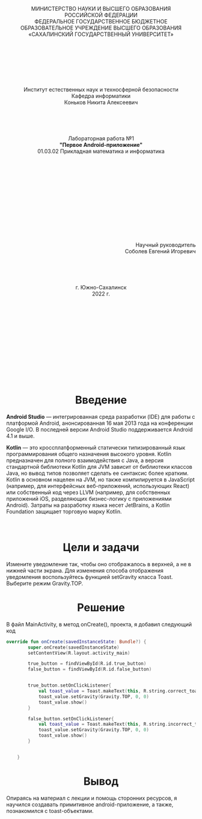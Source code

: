 <p align = "center">МИНИСТЕРСТВО НАУКИ И ВЫСШЕГО ОБРАЗОВАНИЯ<br>
РОССИЙСКОЙ ФЕДЕРАЦИИ<br>
ФЕДЕРАЛЬНОЕ ГОСУДАРСТВЕННОЕ БЮДЖЕТНОЕ<br>
ОБРАЗОВАТЕЛЬНОЕ УЧРЕЖДЕНИЕ ВЫСШЕГО ОБРАЗОВАНИЯ<br>
«САХАЛИНСКИЙ ГОСУДАРСТВЕННЫЙ УНИВЕРСИТЕТ»</p>
<br><br><br><br><br><br>
<p align = "center">Институт естественных наук и техносферной безопасности<br>Кафедра информатики<br>Коньков Никита Алексеевич</p>
<br><br><br>
<p align = "center">Лабораторная работа №1<br><strong>"Первое Android-приложение"</strong><br>01.03.02 Прикладная математика и информатика</p>
<br><br><br><br><br><br><br><br><br><br><br><br>
<p align = "right">Научный руководитель<br>
Соболев Евгений Игоревич</p>
<br><br><br>
<p align = "center">г. Южно-Сахалинск<br>2022 г.</p>
<br><br><br><br><br><br><br><br><br><br><br><br>

<h1 align = "center">Введение</h1>

<p><b>Android Studio</b> — интегрированная среда разработки (IDE) для работы с платформой Android, анонсированная 16 мая 2013 года на конференции Google I/O. В последней версии Android Studio поддерживается Android 4.1 и выше.</p>
<p><b>Kotlin</b> — это кроссплатформенный статически типизированный язык программирования общего назначения высокого уровня. Kotlin предназначен для полного взаимодействия с Java, а версия стандартной библиотеки Kotlin для JVM зависит от библиотеки классов Java, но вывод типов позволяет сделать ее синтаксис более кратким. Kotlin в основном нацелен на JVM, но также компилируется в JavaScript (например, для интерфейсных веб-приложений, использующих React) или собственный код через LLVM (например, для собственных приложений iOS, разделяющих бизнес-логику с приложениями Android). Затраты на разработку языка несет JetBrains, а Kotlin Foundation защищает торговую марку Kotlin.</p>

<br>
<h1 align = "center">Цели и задачи</h1>
<p>Измените уведомление так, чтобы оно отображалось в верхней, а не в нижней части экрана. Для изменения способа отображения уведомления воспользуйтесь функцией setGravity класса Toast. Выберите режим Gravity.TOP.</p>

<h1 align = "center">Решение</h1>

<p>В файл MainActivity, в метод onCreate(), проекта, я добавил следующий код</p>

```kotlin
override fun onCreate(savedInstanceState: Bundle?) {
        super.onCreate(savedInstanceState)
        setContentView(R.layout.activity_main)

        true_button = findViewById(R.id.true_button)
        false_button = findViewById(R.id.false_button)


        true_button.setOnClickListener{
            val toast_value = Toast.makeText(this, R.string.correct_toast, Toast.LENGTH_SHORT)
            toast_value.setGravity(Gravity.TOP, 0, 0)
            toast_value.show()
        }

        false_button.setOnClickListener{
            val toast_value = Toast.makeText(this, R.string.incorrect_toast, Toast.LENGTH_SHORT)
            toast_value.setGravity(Gravity.TOP, 0, 0)
            toast_value.show()
        }


    }
```

<h1 align = "center">Вывод</h1>
Опираясь на материал с лекции и помощь сторонних ресурсов, я научился создавать примитивное android-приложение, а также, познакомился с toast-объектами.